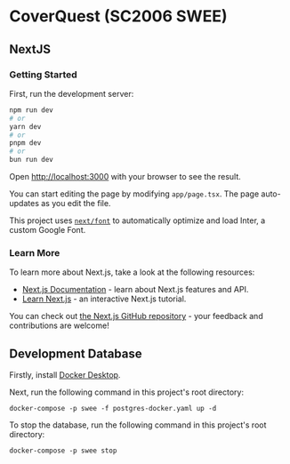 # CoverQuest (SC2006 SWEE)

## NextJS

### Getting Started

First, run the development server:

```bash
npm run dev
# or
yarn dev
# or
pnpm dev
# or
bun run dev
```

Open [http://localhost:3000](http://localhost:3000) with your browser to see the result.

You can start editing the page by modifying `app/page.tsx`. The page auto-updates as you edit the file.

This project uses [`next/font`](https://nextjs.org/docs/basic-features/font-optimization) to automatically optimize and load Inter, a custom Google Font.

### Learn More

To learn more about Next.js, take a look at the following resources:

- [Next.js Documentation](https://nextjs.org/docs) - learn about Next.js features and API.
- [Learn Next.js](https://nextjs.org/learn) - an interactive Next.js tutorial.

You can check out [the Next.js GitHub repository](https://github.com/vercel/next.js/) - your feedback and contributions are welcome!

## Development Database

Firstly, install [Docker Desktop](https://docs.docker.com/desktop/).

Next, run the following command in this project's root directory:
```shell
docker-compose -p swee -f postgres-docker.yaml up -d
```

To stop the database, run the following command in this project's root directory:
```shell
docker-compose -p swee stop
```